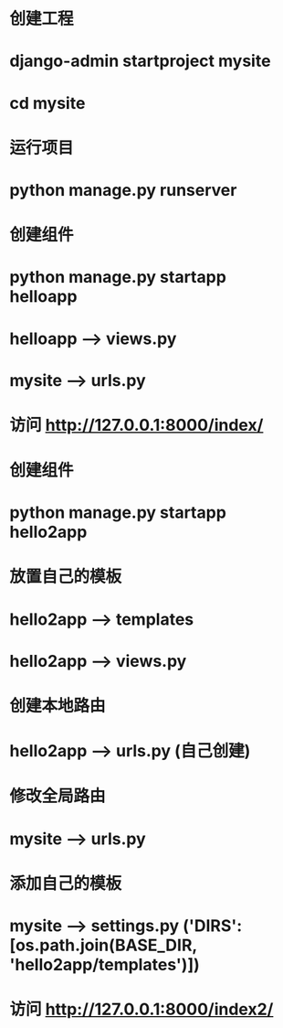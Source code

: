 # 创建工程
# django-admin startproject mysite
# cd mysite
# 运行项目
# python manage.py runserver

# 创建组件
# python manage.py startapp helloapp
# helloapp --> views.py
# mysite --> urls.py
# 访问 http://127.0.0.1:8000/index/

# 创建组件
# python manage.py startapp hello2app
# 放置自己的模板
# hello2app --> templates
# hello2app --> views.py
# 创建本地路由
# hello2app --> urls.py (自己创建)
# 修改全局路由
# mysite --> urls.py
# 添加自己的模板
# mysite --> settings.py ('DIRS': [os.path.join(BASE_DIR, 'hello2app/templates')])
# 访问 http://127.0.0.1:8000/index2/
